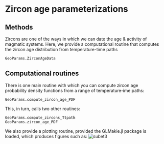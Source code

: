 # Zircon age parameterizations

## Methods
Zircons are one of the ways in which we can date the age & activity of magmatic systems.
Here, we provide a computational routine that computes the zircon age distribution from temperature-time paths

```@docs
GeoParams.ZirconAgeData
```

## Computational routines
There is one main routine with which you can compute zircon age probability density functions from a range of temperature-ime paths:

```@docs
GeoParams.compute_zircon_age_PDF
```

This, in turn, calls two other routines:
```@docs
GeoParams.compute_zircons_Ttpath
GeoParams.zircon_age_PDF
```

We also provide a plotting routine, provided the GLMakie.jl package is loaded, which produces figures such as:
![subet3](./assets/img/ZirconAge_PDF.png)

